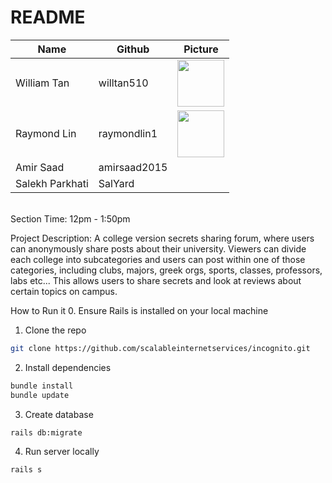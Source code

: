 # README

Name | Github | Picture
---- | ---- | ----
William Tan	| willtan510 | <img src="https://avatars2.githubusercontent.com/u/16597248?s=460&v=4" data-canonical-src="https://avatars2.githubusercontent.com/u/16597248?s=460&v=4" width="75" height="75"/> 
Raymond Lin	| raymondlin1 | <img src="https://avatars3.githubusercontent.com/u/22209475?s=460&v=4" data-canonical-src="https://avatars3.githubusercontent.com/u/22209475?s=460&v=4" width="75" height="75"/> </br>
Amir Saad	| amirsaad2015 |
Salekh Parkhati | SalYard |

<br>
Section Time: 12pm - 1:50pm

Project Description:
A college version secrets sharing forum, where users can anonymously share posts about their university. Viewers can divide each college into subcategories and users can post within one of those categories, including clubs, majors, greek orgs, sports, classes, professors, labs etc... This allows users to share secrets and look at reviews about certain topics on campus. 

How to Run it
0. Ensure Rails is installed on your local machine
1. Clone the repo
```sh
git clone https://github.com/scalableinternetservices/incognito.git
```
2. Install dependencies
```sh
bundle install
bundle update
```
3. Create database
```sh
rails db:migrate
```
4. Run server locally
```sh
rails s
```
